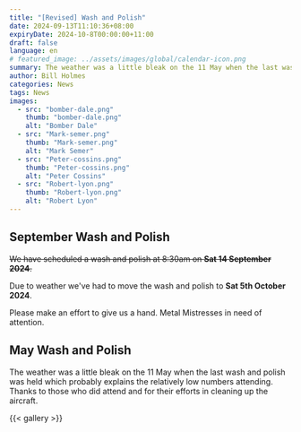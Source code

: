 ```yaml
---
title: "[Revised] Wash and Polish"
date: 2024-09-13T11:10:36+08:00
expiryDate: 2024-10-8T00:00:00+11:00
draft: false
language: en
# featured_image: ../assets/images/global/calendar-icon.png
summary: The weather was a little bleak on the 11 May when the last wash and polish was held which probably explains the relatively low numbers attending. Thanks to those who did attend and for their efforts in cleaning up the aircraft.
author: Bill Holmes
categories: News
tags: News
images:
  - src: "bomber-dale.png"
    thumb: "bomber-dale.png"
    alt: "Bomber Dale"
  - src: "Mark-semer.png"
    thumb: "Mark-semer.png"
    alt: "Mark Semer"
  - src: "Peter-cossins.png"
    thumb: "Peter-cossins.png"
    alt: "Peter Cossins"
  - src: "Robert-lyon.png"
    thumb: "Robert-lyon.png"
    alt: "Robert Lyon"
---
```


## September Wash and Polish

~~We have scheduled a wash and polish at 8:30am on **Sat 14 September 2024**.~~

Due to weather we've had to move the wash and polish to **Sat 5th October 2024**. 

Please make an effort to give us a hand. Metal Mistresses in need of attention.

## May Wash and Polish

The weather was a little bleak on the 11 May when the last wash and polish was held which probably
explains the relatively low numbers attending. Thanks to those who did attend and for their efforts in
cleaning up the aircraft.

{{< gallery >}}